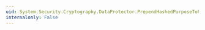 ```yaml
---
uid: System.Security.Cryptography.DataProtector.PrependHashedPurposeToPlaintext
internalonly: False
---
```


